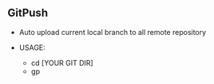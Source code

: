 ## GitPush
* Auto upload current local branch to all remote repository

* USAGE:
  * cd [YOUR GIT DIR]
  * gp
